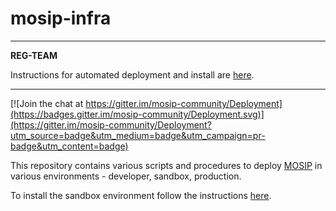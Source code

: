 # mosip-infra

---
**REG-TEAM**

Instructions for automated deployment and install are [here](deployment/sandbox-v2). 

---


[![Join the chat at https://gitter.im/mosip-community/Deployment](https://badges.gitter.im/mosip-community/Deployment.svg)](https://gitter.im/mosip-community/Deployment?utm_source=badge&utm_medium=badge&utm_campaign=pr-badge&utm_content=badge)

This repository contains various scripts and procedures to deploy [MOSIP](https://mosipdocs.gitbook.io/platform) in various environments - developer, sandbox, production.

To install the sandbox environment follow the instructions [here](https://github.com/alan-turing-institute/mosip-infra/tree/master/deployment/sandbox-v2).
